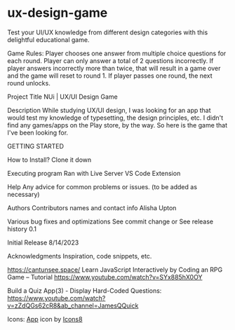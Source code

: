 # ux-design-game

Test your UI/UX knowledge from different design categories with this delightful educational game.

Game Rules:
Player chooses one answer from multiple choice questions for each round.
Player can only answer a total of 2 questions incorrectly.
If player answers incorrectly more than twice, that will result in a game over and the game will reset to round 1.
If player passes one round, the next round unlocks.

Project Title
NUi | UX/UI Design Game

Description
While studying UX/UI design, I was looking for an app that would test my knowledge of typesetting, the design principles, etc. I didn't find any games/apps on the Play store, by the way. So here is the game that I've been looking for.

GETTING STARTED

How to Install?
Clone it down

Executing program
Ran with Live Server VS Code Extension

Help
Any advice for common problems or issues.
(to be added as necessary)

Authors
Contributors names and contact info
Alisha Upton

Various bug fixes and optimizations
See commit change or See release history
0.1

Initial Release
8/14/2023

Acknowledgments
Inspiration, code snippets, etc.

https://cantunsee.space/
Learn JavaScript Interactively by Coding an RPG Game – Tutorial
https://www.youtube.com/watch?v=SYx885hX0OY

Build a Quiz App(3) - Display Hard-Coded Questions:
https://www.youtube.com/watch?v=zZdQGs62cR8&ab_channel=JamesQQuick

Icons:
<a target="_blank" href="https://icons8.com/illustrations/illustration/6433db75fd971c000166afcb">App</a> icon by <a target="_blank" href="https://icons8.com">Icons8</a>